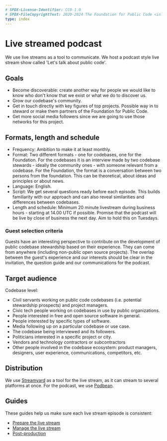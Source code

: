 ```yaml
---
# SPDX-License-Identifier: CC0-1.0
# SPDX-FileCopyrightText: 2020-2024 The Foundation for Public Code <info@publiccode.net>
type: index
---
```


# Live streamed podcast

We use live streams as a tool to communicate.
We host a podcast style live stream show called 'Let's talk about public code'.

## Goals

* Become discoverable: create another way for people we would like to know who don't know that we exist or what we do to discover us.
* Grow our codebase's community.
* Get in touch directly with key figures of top projects. Possible way in to steward or make them partners of the Foundation for Public Code.
* Get more social media followers since we are going to use those networks for this project.

## Formats, length and schedule

* Frequency: Ambition to make it at least monthly.
* Format: Two different formats - one for codebases, one for the Foundation. For the codebases it is an interview made by two codebase stewards - ideally the community ones - with someone relevant from a codebase. For the Foundation, the format is a conversation between two persons from the foundation. This can be theoretical, about ideas and principles or about news.
* Language: English.
* Script: We get several questions ready before each episode. This builds familiarity with our approach and can also reveal similarities and differences between codebases.
* Length and schedule: Minimum 20 minute livestream during business hours - starting at 14.00 UTC if possible. Promise that the podcast will be live by close of business the next day. Aim to hold this on Tuesdays.

### Guest selection criteria

Guests have an interesting perspective to contribute on the development of public codebase stewardship based on their experience.
They can come from anywhere (including non-public open source projects).
The overlap between the guest's experience and our interests should be clear in the invitation, the question guide and our communications for the podcast.

## Target audience

Codebase level:

* Civil servants working on public code codebases (i.e. potential stewardship prospects) and project managers.
* Civic tech people working on codebases in use by public organizations.
* People interested in free and open source software in general.
* People interested by specific types of software.
* Media following up on a particular codebase or use case.
* The codebase being interviewed and its followers.
* Politicians interested in a specific project or city.
* Vendors and technology contractors or subcontractors
* Other people involved in the codebase ecosystem: product managers, designers, user experience, communications, competitors, etc.

## Distribution

We use [Streamyard](../tool-management/streamyard.md) as a tool for the live stream, as it can stream to several platforms at once. For the podcast, we use [Podbean](../tool-management/podbean.md).

## Guides

These guides help us make sure each live stream episode is consistent:

* [Prepare the live stream](prepare-live-stream.md)
* [Manage the live stream](manage-live-stream.md)
* [Post-production](post-production.md)
